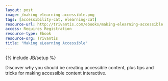 ```yaml
---
layout: post
image: /making-elearning-accessible.png
tags: [accessibility-cat, elearning-cat]
resource-url: http://trivantis.com/ebooks/making-elearning-accessible
access: Requires Registration
resource-type: Ebook
resource-org: Trivantis
title: "Making eLearning Accessible"
---
```

{% include JB/setup %}

Discover why you should be creating accessible content, plus tips and tricks for making accessible content interactive.
